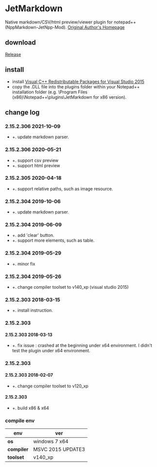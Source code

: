 ﻿# JetMarkdown
Native markdown/CSV/html preview/viewer plugin for notepad++ (NppMarkdown-JetNpp-Mod). [Original Author's Homepage](https://github.com/gclxry/NppMarkdown)

## download

[Release](https://github.com/JetNpp/JetMarkdown/tree/master/bin "Release")

## install
- install [Visual C++ Redistributable Packages for Visual Studio 2015](https://www.microsoft.com/en-us/download/details.aspx?id=48145)
- copy the .DLL file into the plugins folder within your Notepad++ installation folder (e.g. \Program Files (x86)\Notepad++\plugins\JetMarkdown for x86 version).

## change log
### 2.15.2.306 2021-10-09
- +. update markdown parser.

### 2.15.2.306 2020-05-21
- +. support csv preview
- +. support html preview

### 2.15.2.305 2020-04-18
- +. support relative paths, such as image resource.

### 2.15.2.304 2019-10-06
- +. update markdown parser.

### 2.15.2.304 2019-06-09
- +. add 'clear' button.
- +. support more elements, such as table.

### 2.15.2.304 2019-05-29
- +. minor fix

### 2.15.2.304 2019-05-26
- +. change compiler toolset to v140_xp (visual studio 2015)

### 2.15.2.303 2018-03-15
- +. install instruction.

### 2.15.2.303
#### 2.15.2.303 2018-03-13
- +. fix issue : crashed at the beginning under x64 environment. I didn't test the plugin under x64 environment.

### 2.15.2.303
#### 2.15.2.303 2018-02-07
- +. change compiler toolset to v120_xp

#### 2.15.2.303
- +. build x86 & x64

### compile env
|env   | ver|
| - | - |
|__os__|windows 7 x64|
|__compiler__|MSVC 2015 UPDATE3|
|__toolset__|v140_xp|
